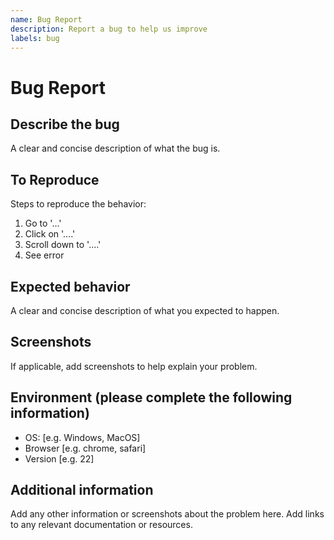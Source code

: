 ```yaml
---
name: Bug Report
description: Report a bug to help us improve
labels: bug
---
```


# Bug Report

## Describe the bug

A clear and concise description of what the bug is.

## To Reproduce

Steps to reproduce the behavior:

1. Go to '...'
2. Click on '....'
3. Scroll down to '....'
4. See error

## Expected behavior

A clear and concise description of what you expected to happen.

## Screenshots

If applicable, add screenshots to help explain your problem.

## Environment (please complete the following information)

- OS: [e.g. Windows, MacOS]
- Browser [e.g. chrome, safari]
- Version [e.g. 22]

## Additional information

Add any other information or screenshots about the problem here. Add links to any relevant
documentation or resources.
